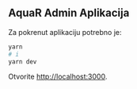 ## AquaR Admin Aplikacija

Za pokrenut aplikaciju potrebno je:

```bash
yarn
# i
yarn dev
```

Otvorite [http://localhost:3000](http://localhost:3000).
